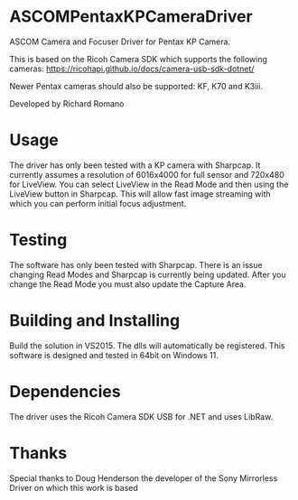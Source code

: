 # ASCOMPentaxKPCameraDriver

ASCOM Camera and Focuser Driver for Pentax KP Camera.

This is based on the Ricoh Camera SDK which supports the following cameras:
https://ricohapi.github.io/docs/camera-usb-sdk-dotnet/

Newer Pentax cameras should also be supported: KF, K70 and K3iii.

Developed by Richard Romano

# Usage

The driver has only been tested with a KP camera with Sharpcap.  It currently assumes a resolution of 6016x4000 for full sensor and 720x480 for LiveView.  You can select LiveView in the Read Mode and then using the LiveView button in Sharpcap.  This will allow fast image streaming with which you can perform initial focus adjustment.

# Testing

The software has only been tested with Sharpcap.  There is an issue changing Read Modes and Sharpcap is currently being updated.  After you change the Read Mode you must also update the Capture Area.

# Building and Installing

Build the solution in VS2015.  The dlls will automatically be registered.  This software is designed and tested in 64bit on Windows 11.

# Dependencies

The driver uses the Ricoh Camera SDK USB for .NET and uses LibRaw.

# Thanks

Special thanks to Doug Henderson the developer of the Sony Mirrorless Driver on which this work is based
